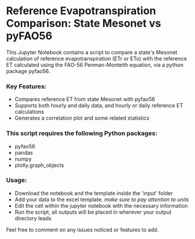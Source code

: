 # Reference Evapotranspiration Comparison: State Mesonet vs pyFAO56
This Jupyter Notebook contains a script to compare a state's Mesonet calculation of reference evapotranspiration (ETr or ETo) with the reference ET calculated using the FAO-56 Penman-Monteith equation, via a python package pyfao56.

### Key Features: 
- Compares reference ET from state Mesonet with pyfao56
- Supports both hourly and daily data, and hourly or daily reference ET calculations
- Generates a correlation plot and some related statistics

### This script requires the following Python packages:
- pyfao56
- pandas
- numpy
- plotly.graph_objects

### Usage: 
- Download the notebook and the template inside the 'input' folder
- Add your data to the excel template. *make sure to pay attention to units*
- Edit the cell within the jupyter notebook with the necessary information
- Run the script, all outputs will be placed in wherever your output directory leads

Feel free to comment on any issues noticed or features to add. 

